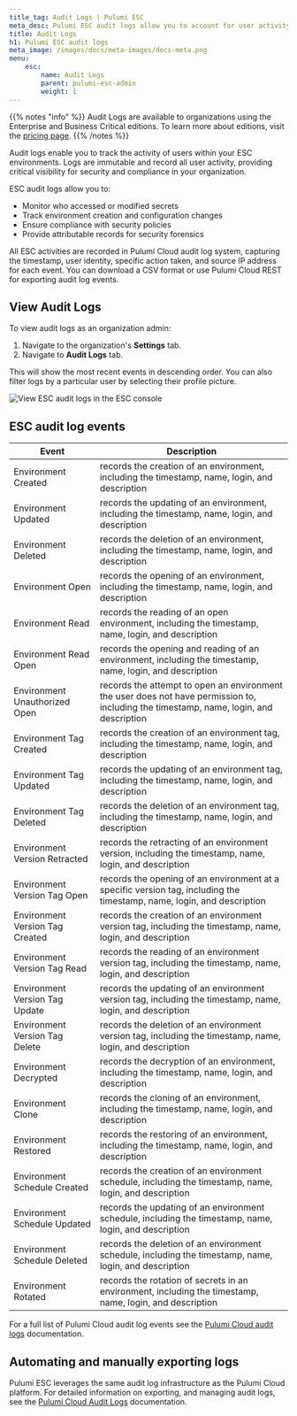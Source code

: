 ```yaml
---
title_tag: Audit Logs | Pulumi ESC
meta_desc: Pulumi ESC audit logs allow you to account for user activity within your organization.
title: Audit Logs
h1: Pulumi ESC audit logs
meta_image: /images/docs/meta-images/docs-meta.png
menu:
    esc:
        name: Audit Logs
        parent: pulumi-esc-admin
        weight: 1
---
```


{{% notes "info" %}}
Audit Logs are available to organizations using the Enterprise and Business Critical editions.
To learn more about editions, visit the [pricing page](/pricing/).
{{% /notes %}}

Audit logs enable you to track the activity of users within your ESC environments. Logs are immutable and record all user activity, providing critical visibility for security and compliance in your organization.

ESC audit logs allow you to:

- Monitor who accessed or modified secrets
- Track environment creation and configuration changes
- Ensure compliance with security policies
- Provide attributable records for security forensics

All ESC activities are recorded in Pulumi Cloud audit log system, capturing the timestamp, user identity, specific action taken, and source IP address for each event. You can download a CSV format or use Pulumi Cloud REST for exporting audit log events.

## View Audit Logs

To view audit logs as an organization admin:

1. Navigate to the organization's **Settings** tab.
1. Navigate to **Audit Logs** tab.

This will show the most recent events in descending order. You can also filter logs by a particular user by selecting their profile picture.

![View ESC audit logs in the ESC console](/docs/esc/assets/pulumi-view-audit-logs.png)

## ESC audit log events

| Event                                      | Description                                                                                                                                                       |
|--------------------------------------------|-------------------------------------------------------------------------------------------------------------------------------------------------------------------|
| Environment Created                      | records the creation of an environment, including the timestamp, name, login, and description
| Environment Updated                      | records the updating of an environment, including the timestamp, name, login, and description                                                                         |
| Environment Deleted                      | records the deletion of an environment, including the timestamp, name, login, and description                                                                         |
| Environment Open                         | records the opening of an environment, including the timestamp, name, login, and description                                                                          |
| Environment Read                         | records the reading of an open environment, including the timestamp, name, login, and description                                                                     |
| Environment Read Open                    | records the opening and reading of an environment, including the timestamp, name, login, and description                                                              |
| Environment Unauthorized Open            | records the attempt to open an environment the user does not have permission to, including the timestamp, name, login, and description                                |
| Environment Tag Created                  | records the creation of an environment tag, including the timestamp, name, login, and description                                                                     |
| Environment Tag Updated                  | records the updating of an environment tag, including the timestamp, name, login, and description                                                                     |
| Environment Tag Deleted                  | records the deletion of an environment tag, including the timestamp, name, login, and description                                                                     |
| Environment Version Retracted            | records the retracting of an environment version, including the timestamp, name, login, and description                                                               |
| Environment Version Tag Open             | records the opening of an environment at a specific version tag, including the timestamp, name, login, and description                                                |
| Environment Version Tag Created          | records the creation of an environment version tag, including the timestamp, name, login, and description                                                             |
| Environment Version Tag Read             | records the reading of an environment version tag, including the timestamp, name, login, and description                                                              |
| Environment Version Tag Update           | records the updating of an environment version tag, including the timestamp, name, login, and description                                                             |
| Environment Version Tag Delete           | records the deletion of an environment version tag, including the timestamp, name, login, and description                                                             |
| Environment Decrypted                    | records the decryption of an environment, including the timestamp, name, login, and description                                                                       |
| Environment Clone                        | records the cloning of an environment, including the timestamp, name, login, and description                                                                          |
| Environment Restored                     | records the restoring of an environment, including the timestamp, name, login, and description                                                                        |
| Environment Schedule Created             | records the creation of an environment schedule, including the timestamp, name, login, and description                                                                |
| Environment Schedule Updated             | records the updating of an environment schedule, including the timestamp, name, login, and description                                                                |
| Environment Schedule Deleted             | records the deletion of an environment schedule, including the timestamp, name, login, and description                                                                |
| Environment Rotated                      | records the rotation of secrets in an environment, including the timestamp, name, login, and description                                                              |

For a full list of Pulumi Cloud audit log events see the [Pulumi Cloud audit logs](/docs/pulumi-cloud/admin/audit-logs/) documentation.

## Automating and manually exporting logs

Pulumi ESC leverages the same audit log infrastructure as the Pulumi Cloud platform. For detailed information on exporting, and managing audit logs, see the [Pulumi Cloud Audit Logs](/docs/pulumi-cloud/admin/audit-logs/) documentation.
